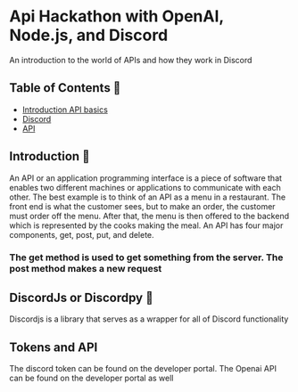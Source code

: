 # Api Hackathon with OpenAI, Node.js, and Discord
An introduction to the world of APIs and how they work in Discord
## Table of Contents 🤖
- [Introduction API basics](#Introduction)
- [Discord](#usage)
- [API](#features)


## Introduction 🫡
An API or an application programming interface is a piece of software that enables two different machines or applications to communicate with each other. The best example is to think of an API as a menu in a restaurant. The front end is what the customer sees, but to make an order, the customer must order off the menu. After that, the menu is then offered to the backend which is represented by the cooks making the meal. An API has four major components, get, post, put, and delete. 
### The get method is used to get something from the server. The post method makes a new request

## DiscordJs or Discordpy  🫡
Discordjs is a library that serves as a wrapper for all of Discord functionality 
## Tokens and API
The discord token can be found on the developer portal. The Openai API can be found on the developer portal as well
